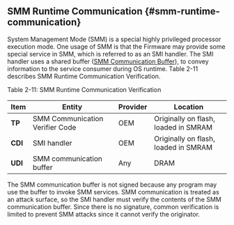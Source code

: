 <!--- @file
  smm-runtime-communication.md for Understanding the UEFI Secure Boot Chain

  Copyright (c) 2019, Intel Corporation. All rights reserved.<BR>

  Redistribution and use in source (original document form) and 'compiled'
  forms (converted to PDF, epub, HTML and other formats) with or without
  modification, are permitted provided that the following conditions are met:

  1) Redistributions of source code (original document form) must retain the
     above copyright notice, this list of conditions and the following
     disclaimer as the first lines of this file unmodified.

  2) Redistributions in compiled form (transformed to other DTDs, converted to
     PDF, epub, HTML and other formats) must reproduce the above copyright
     notice, this list of conditions and the following disclaimer in the
     documentation and/or other materials provided with the distribution.

  THIS DOCUMENTATION IS PROVIDED BY TIANOCORE PROJECT "AS IS" AND ANY EXPRESS OR
  IMPLIED WARRANTIES, INCLUDING, BUT NOT LIMITED TO, THE IMPLIED WARRANTIES OF
  MERCHANTABILITY AND FITNESS FOR A PARTICULAR PURPOSE ARE DISCLAIMED. IN NO
  EVENT SHALL TIANOCORE PROJECT  BE LIABLE FOR ANY DIRECT, INDIRECT, INCIDENTAL,
  SPECIAL, EXEMPLARY, OR CONSEQUENTIAL DAMAGES (INCLUDING, BUT NOT LIMITED TO,
  PROCUREMENT OF SUBSTITUTE GOODS OR SERVICES; LOSS OF USE, DATA, OR PROFITS;
  OR BUSINESS INTERRUPTION) HOWEVER CAUSED AND ON ANY THEORY OF LIABILITY,
  WHETHER IN CONTRACT, STRICT LIABILITY, OR TORT (INCLUDING NEGLIGENCE OR
  OTHERWISE) ARISING IN ANY WAY OUT OF THE USE OF THIS DOCUMENTATION, EVEN IF
  ADVISED OF THE POSSIBILITY OF SUCH DAMAGE.

-->

## SMM Runtime Communication {#smm-runtime-communication}

System Management Mode (SMM) is a special highly privileged processor execution mode. One usage of SMM is that the Firmware may provide some special service in SMM, which is referred to as an SMI handler. The SMI handler uses a shared buffer ([SMM Communication Buffer](https://github.com/tianocore-docs/Docs/raw/master/White_Papers/A_Tour_Beyond_BIOS_Secure_SMM_Communication.pdf)), to convey information to the service consumer during OS runtime. Table 2-11 describes SMM Runtime Communication Verification.

Table 2-11: SMM Runtime Communication Verification

| **Item** | **Entity** | **Provider** | **Location** |
| --- | --- | --- | --- |
| **TP** | SMM Communication Verifier Code | OEM | Originally on flash, loaded in SMRAM |
| **CDI** | SMI handler | OEM | Originally on flash, loaded in SMRAM |
| **UDI** | SMM communication buffer | Any | DRAM |

The SMM communication buffer is not signed because any program may use the buffer to invoke SMM services. SMM communication is treated as an attack surface, so the SMI handler must verify the contents of the SMM communication buffer. Since there is no signature, common verification is limited to prevent SMM attacks since it cannot verify the originator.